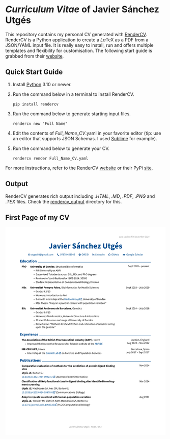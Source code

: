 # _Curriculum Vitae_ of Javier Sánchez Utgés

This repository contains my personal CV generated with [RenderCV](https://docs.rendercv.com/). RenderCV is a Python application to create a *La*TeX as a PDF from a JSON/YAML input file. It is really easy to install, run and offers multiple templates and flexibility for customisation. The following start guide is grabbed from their [website](https://docs.rendercv.com/).

## Quick Start Guide

1. Install [Python](https://www.python.org/downloads/) 3.10 or newer.
   
2. Run the command below in a terminal to install RenderCV.
   
   ```
   pip install rendercv
   ```
   
3. Run the command below to generate starting input files.

   ```
   rendercv new "Full Name"
   ```

4. Edit the contents of _Full_Name_CV_.yaml in your favorite editor (tip: use an editor that supports JSON Schemas. I used [Sublime](https://www.sublimetext.com/) for example).

5. Run the command below to generate your CV.

    ```
    rendercv render Full_Name_CV.yaml
    ```

For more instructions, refer to the RenderCV [website](https://docs.rendercv.com/) or their PyPi [site](https://pypi.org/project/rendercv/).

## Output

RenderCV generates rich output including _.HTML_, _.MD_, _.PDF_, _.PNG_ and ._TEX_ files. Check the [rendercv_output](/rendercv_output) directory for this.

## First Page of my CV

![JSU_CV_page1](/rendercv_output/Javier_Sánchez_Utgés_CV_1.png)



